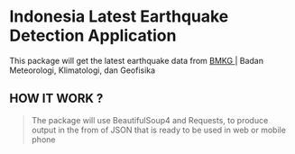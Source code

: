# Indonesia Latest Earthquake Detection Application
This package will get the latest earthquake data from [ BMKG ](https://bmkg.go.id) |  Badan Meteorologi, Klimatologi, dan Geofisika



## HOW IT WORK ?



> The package will use BeautifulSoup4 and Requests, to produce output in the from of JSON that is ready to be used in web or mobile phone

